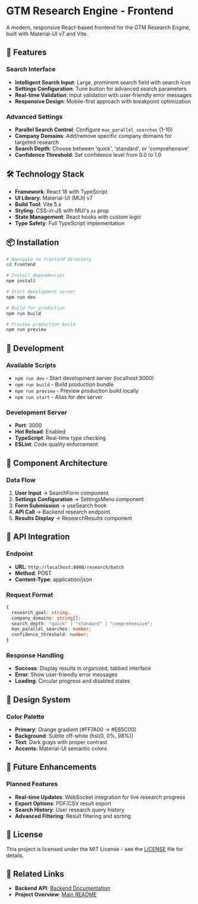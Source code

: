 # GTM Research Engine - Frontend

A modern, responsive React-based frontend for the GTM Research Engine, built with Material-UI v7 and Vite.

## 🚀 Features

### **Search Interface**

- **Intelligent Search Input**: Large, prominent search field with search icon
- **Settings Configuration**: Tune button for advanced search parameters
- **Real-time Validation**: Input validation with user-friendly error messages
- **Responsive Design**: Mobile-first approach with breakpoint optimization

### **Advanced Settings**

- **Parallel Search Control**: Configure `max_parallel_searches` (1-10)
- **Company Domains**: Add/remove specific company domains for targeted research
- **Search Depth**: Choose between 'quick', 'standard', or 'comprehensive'
- **Confidence Threshold**: Set confidence level from 0.0 to 1.0

## 🛠️ Technology Stack

- **Framework**: React 18 with TypeScript
- **UI Library**: Material-UI (MUI) v7
- **Build Tool**: Vite 5.x
- **Styling**: CSS-in-JS with MUI's `sx` prop
- **State Management**: React hooks with custom logic
- **Type Safety**: Full TypeScript implementation

## 📦 Installation

```bash
# Navigate to frontend directory
cd frontend

# Install dependencies
npm install

# Start development server
npm run dev

# Build for production
npm run build

# Preview production build
npm run preview
```

## 🔧 Development

### **Available Scripts**

- `npm run dev` - Start development server (localhost:3000)
- `npm run build` - Build production bundle
- `npm run preview` - Preview production build locally
- `npm run start` - Alias for dev server

### **Development Server**

- **Port**: 3000
- **Hot Reload**: Enabled
- **TypeScript**: Real-time type checking
- **ESLint**: Code quality enforcement

## 🎨 Component Architecture

### **Data Flow**

1. **User Input** → SearchForm component
2. **Settings Configuration** → SettingsMenu component
3. **Form Submission** → useSearch hook
4. **API Call** → Backend research endpoint
5. **Results Display** → ResearchResults component

## 🔌 API Integration

### **Endpoint**

- **URL**: `http://localhost:8000/research/batch`
- **Method**: POST
- **Content-Type**: application/json

### **Request Format**

```typescript
{
  research_goal: string;
  company_domains: string[];
  search_depth: "quick" | "standard" | "comprehensive";
  max_parallel_searches: number;
  confidence_threshold: number;
}
```

### **Response Handling**

- **Success**: Display results in organized, tabbed interface
- **Error**: Show user-friendly error messages
- **Loading**: Circular progress and disabled states

## 🎨 Design System

### **Color Palette**

- **Primary**: Orange gradient (#FF7A00 → #E65C00)
- **Background**: Subtle off-white (hsl(0, 0%, 98%))
- **Text**: Dark grays with proper contrast
- **Accents**: Material-UI semantic colors

## 🔮 Future Enhancements

### **Planned Features**

- **Real-time Updates**: WebSocket integration for live research progress
- **Export Options**: PDF/CSV result export
- **Search History**: User research query history
- **Advanced Filtering**: Result filtering and sorting

## 📄 License

This project is licensed under the MIT License - see the [LICENSE](../LICENSE) file for details.

## 🔗 Related Links

- **Backend API**: [Backend Documentation](../backend/README.md)
- **Project Overview**: [Main README](../README.md)
